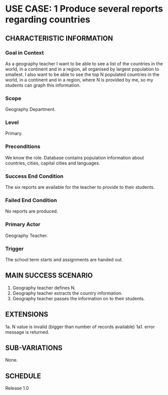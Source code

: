 # USE CASE: 1 Produce several reports regarding countries 

## CHARACTERISTIC INFORMATION

### Goal in Context

As a geography teacher I want to be able to see a list of the countries in the world, in a continent and 
in a region, all organised by largest population to smallest.
I also want to be able to see the top N populated countries in the world, in a 
continent and in a region, where N is provided by me, so my students can graph this information.

### Scope

Geography Department.

### Level

Primary.

### Preconditions

We know the role. Database contains population information about countries, cities, capital cities and languages.

### Success End Condition

The six reports are available for the teacher to provide to their students.

### Failed End Condition

No reports are produced.

### Primary Actor

Geography Teacher.

### Trigger

The school term starts and assignments are handed out.

## MAIN SUCCESS SCENARIO

1. Geography teacher defines N.
2. Geography teacher extracts the country information.
3. Geography teacher passes the information on to their students.

## EXTENSIONS

1a. N value is invalid (bigger than number of records available)
    1a1. error message is returned.

## SUB-VARIATIONS

None.

## SCHEDULE

Release 1.0